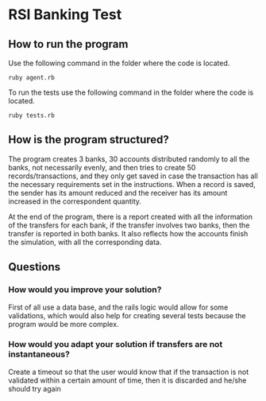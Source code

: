 # RSI Banking Test

## How to run the program

Use the following command in the folder where the code is located.

```console
ruby agent.rb
```

To run the tests use the following command in the folder where the code is located.

```console
ruby tests.rb
```

## How is the program structured?

The program creates 3 banks, 30 accounts distributed randomly to all the banks, not necessarily evenly, and then tries to create 50
records/transactions, and they only get saved in case the transaction has all the necessary requirements set in the instructions.
When a record is saved, the sender has its amount reduced and the receiver has its amount increased in the correspondent quantity.

At the end of the program, there is a report created with all the information of the transfers for each bank, if the transfer involves 
two banks, then the transfer is reported in both banks. It also reflects how the accounts finish the simulation, with all the corresponding data.

## Questions

### How would you improve your solution?
First of all use a data base, and the rails logic would allow for some validations, which would also help for creating several tests because 
the program would be more complex.

### How would you adapt your solution if transfers are not instantaneous?
Create a timeout so that the user would know that if the transaction is not validated within a certain amount of time, then it is discarded and
he/she should try again
